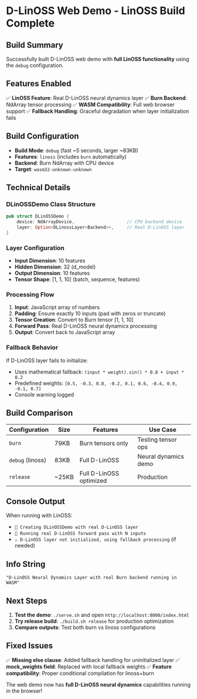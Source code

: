 # D-LinOSS Web Demo - LinOSS Build Complete

## Build Summary

Successfully built D-LinOSS web demo with **full LinOSS functionality** using the `debug` configuration.

## Features Enabled

✅ **LinOSS Feature**: Real D-LinOSS neural dynamics layer
✅ **Burn Backend**: NdArray tensor processing
✅ **WASM Compatibility**: Full web browser support
✅ **Fallback Handling**: Graceful degradation when layer initialization fails

## Build Configuration

- **Build Mode**: `debug` (fast ~5 seconds, larger ~83KB)
- **Features**: `linoss` (includes `burn` automatically)
- **Backend**: Burn NdArray with CPU device
- **Target**: `wasm32-unknown-unknown`

## Technical Details

### DLinOSSDemo Class Structure
```rust
pub struct DLinOSSDemo {
    device: NdArrayDevice,                    // CPU backend device
    layer: Option<DLinossLayer<Backend>>,     // Real D-LinOSS layer
}
```

### Layer Configuration
- **Input Dimension**: 10 features
- **Hidden Dimension**: 32 (d_model)
- **Output Dimension**: 10 features
- **Tensor Shape**: [1, 1, 10] (batch, sequence, features)

### Processing Flow
1. **Input**: JavaScript array of numbers
2. **Padding**: Ensure exactly 10 inputs (pad with zeros or truncate)
3. **Tensor Creation**: Convert to Burn tensor [1, 1, 10]
4. **Forward Pass**: Real D-LinOSS neural dynamics processing
5. **Output**: Convert back to JavaScript array

### Fallback Behavior
If D-LinOSS layer fails to initialize:
- Uses mathematical fallback: `(input * weight).sin() * 0.8 + input * 0.2`
- Predefined weights: `[0.5, -0.3, 0.8, -0.2, 0.1, 0.6, -0.4, 0.9, -0.1, 0.7]`
- Console warning logged

## Build Comparison

| Configuration | Size | Features | Use Case |
|---------------|------|----------|----------|
| `burn` | 79KB | Burn tensors only | Testing tensor ops |
| `debug` (linoss) | 83KB | Full D-LinOSS | Neural dynamics demo |
| `release` | ~25KB | Full D-LinOSS optimized | Production |

## Console Output

When running with LinOSS:
- `🚀 Creating DLinOSSDemo with real D-LinOSS layer`
- `🧠 Running real D-LinOSS forward pass with N inputs`
- `⚠️ D-LinOSS layer not initialized, using fallback processing` (if needed)

## Info String
`"D-LinOSS Neural Dynamics Layer with real Burn backend running in WASM"`

## Next Steps

1. **Test the demo**: `./serve.sh` and open `http://localhost:8000/index.html`
2. **Try release build**: `./build.sh release` for production optimization
3. **Compare outputs**: Test both burn vs linoss configurations

## Fixed Issues

✅ **Missing else clause**: Added fallback handling for uninitialized layer
✅ **mock_weights field**: Replaced with local fallback weights
✅ **Feature compatibility**: Proper conditional compilation for linoss+burn

The web demo now has **full D-LinOSS neural dynamics** capabilities running in the browser!
